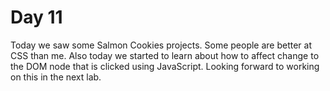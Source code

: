 # Day 11

Today we saw some Salmon Cookies projects. Some people are better at CSS than me. Also today we started to learn about how to affect change to the DOM node that is clicked using JavaScript. Looking forward to working on this in the next lab.